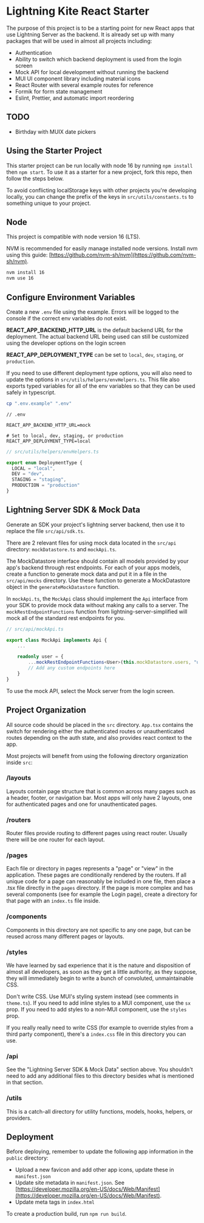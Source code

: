 # Lightning Kite React Starter

The purpose of this project is to be a starting point for new React apps that use Lightning Server as the backend. It is already set up with many packages that will be used in almost all projects including:

- Authentication
- Ability to switch which backend deployment is used from the login screen
- Mock API for local development without running the backend
- MUI UI component library including material icons
- React Router with several example routes for reference
- Formik for form state management
- Eslint, Prettier, and automatic import reordering

## TODO

- Birthday with MUIX date pickers

## Using the Starter Project

This starter project can be run locally with node 16 by running `npm install` then `npm start`. To use it as a starter for a new project, fork this repo, then follow the steps below.

To avoid conflicting localStorage keys with other projects you're developing locally, you can change the prefix of the keys in `src/utils/constants.ts` to something unique to your project.

## Node

This project is compatible with node version 16 (LTS).

NVM is recommended for easily manage installed node versions. Install nvm using this guide: [https://github.com/nvm-sh/nvm](https://github.com/nvm-sh/nvm).

```bash
nvm install 16
nvm use 16
```

## Configure Environment Variables

Create a new `.env` file using the example. Errors will be logged to the console if the correct env variables do not exist.

**REACT_APP_BACKEND_HTTP_URL** is the default backend URL for the deployment. The actual backend URL being used can still be customized using the developer options on the login screen

**REACT_APP_DEPLOYMENT_TYPE** can be set to `local`, `dev`, `staging`, or `production`.

If you need to use different deployment type options, you will also need to update the options in `src/utils/helpers/envHelpers.ts`. This file also exports typed variables for all of the env variables so that they can be used safely in typescript.

```bash
cp ".env.example" ".env"
```

```
// .env

REACT_APP_BACKEND_HTTP_URL=mock

# Set to local, dev, staging, or production
REACT_APP_DEPLOYMENT_TYPE=local
```

```typescript
// src/utils/helpers/envHelpers.ts

export enum DeploymentType {
  LOCAL = "local",
  DEV = "dev",
  STAGING = "staging",
  PRODUCTION = "production"
}
```

## Lightning Server SDK & Mock Data

Generate an SDK your project's lightning server backend, then use it to replace the file `src/api/sdk.ts`.

There are 2 relevant files for using mock data located in the `src/api` directory: `mockDatastore.ts` and `mockApi.ts`.

The MockDatastore interface should contain all models provided by your app's backend through rest endpoints. For each of your apps models, create a function to generate mock data and put it in a file in the `src/api/mocks` directory. Use these function to generate a MockDatastore object in the `generateMockDatastore` function.

In `mockApi.ts`, the `MockApi` class should implement the `Api` interface from your SDK to provide mock data without making any calls to a server. The `mockRestEndpointFunctions` function from lightning-server-simplified will mock all of the standard rest endpoints for you.

```typescript
// src/api/mockApi.ts

export class MockApi implements Api {
	...

	readonly user = {
		...mockRestEndpointFunctions<User>(this.mockDatastore.users, "user"),
		// Add any custom endpoints here
	}
}
```

To use the mock API, select the Mock server from the login screen.

## Project Organization

All source code should be placed in the `src` directory. `App.tsx` contains the switch for rendering either the authenticated routes or unauthenticated routes depending on the auth state, and also provides react context to the app.

Most projects will benefit from using the following directory organization inside `src`:

### /layouts

Layouts contain page structure that is common across many pages such as a header, footer, or navigation bar. Most apps will only have 2 layouts, one for authenticated pages and one for unauthenticated pages.

### /routers

Router files provide routing to different pages using react router. Usually there will be one router for each layout.

### /pages

Each file or directory in pages represents a "page" or "view" in the application. These pages are conditionally rendered by the routers. If all unique code for a page can reasonably be included in one file, then place a .tsx file directly in the `pages` directory. If the page is more complex and has several components (see for example the Login page), create a directory for that page with an `index.ts` file inside.

### /components

Components in this directory are not specific to any one page, but can be reused across many different pages or layouts.

### /styles

We have learned by sad experience that it is the nature and disposition of almost all developers, as soon as they get a little authority, as they suppose, they will immediately begin to write a bunch of convoluted, unmaintainable CSS.

Don't write CSS. Use MUI's styling system instead (see comments in `theme.ts`). If you need to add inline styles to a MUI component, use the `sx` prop. If you need to add styles to a non-MUI component, use the `styles` prop.

If you really really need to write CSS (for example to override styles from a third party component), there's a `index.css` file in this directory you can use.

### /api

See the "Lightning Server SDK & Mock Data" section above. You shouldn't need to add any additional files to this directory besides what is mentioned in that section.

### /utils

This is a catch-all directory for utility functions, models, hooks, helpers, or providers.

## Deployment

Before deploying, remember to update the following app information in the `public` directory:

- Upload a new favicon and add other app icons, update these in `manifest.json`
- Update site metadata in `manifest.json`. See [https://developer.mozilla.org/en-US/docs/Web/Manifest](https://developer.mozilla.org/en-US/docs/Web/Manifest).
- Update meta tags in `index.html`

To create a production build, run `npm run build`.

